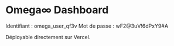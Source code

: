 # Omega∞ Dashboard

Identifiant : omega_user_qf3v
Mot de passe : wF2@3uV!6dPxY9#A

Déployable directement sur Vercel.